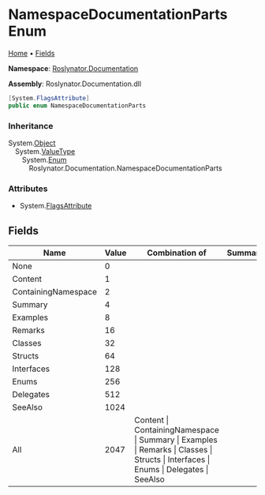 <a name="_top"></a>

# NamespaceDocumentationParts Enum

[Home](../../../README.md#_top) &#x2022; [Fields](#fields)

**Namespace**: [Roslynator.Documentation](../README.md#_top)

**Assembly**: Roslynator\.Documentation\.dll

```csharp
[System.FlagsAttribute]
public enum NamespaceDocumentationParts
```

### Inheritance

System\.[Object](https://docs.microsoft.com/en-us/dotnet/api/system.object)\
&emsp;System\.[ValueType](https://docs.microsoft.com/en-us/dotnet/api/system.valuetype)\
&emsp;&emsp;System\.[Enum](https://docs.microsoft.com/en-us/dotnet/api/system.enum)\
&emsp;&emsp;&emsp;Roslynator\.Documentation\.NamespaceDocumentationParts

### Attributes

* System\.[FlagsAttribute](https://docs.microsoft.com/en-us/dotnet/api/system.flagsattribute)

## Fields

| Name | Value | Combination of | Summary |
| ---- | ----- | -------------- | ------- |
| None | 0 | |
| Content | 1 | |
| ContainingNamespace | 2 | |
| Summary | 4 | |
| Examples | 8 | |
| Remarks | 16 | |
| Classes | 32 | |
| Structs | 64 | |
| Interfaces | 128 | |
| Enums | 256 | |
| Delegates | 512 | |
| SeeAlso | 1024 | |
| All | 2047 | Content \| ContainingNamespace \| Summary \| Examples \| Remarks \| Classes \| Structs \| Interfaces \| Enums \| Delegates \| SeeAlso |

